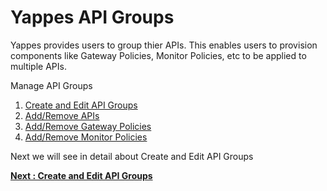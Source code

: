 Yappes API Groups
=================

Yappes provides users to group thier APIs. This enables users to
provision components like Gateway Policies, Monitor Policies, etc to be
applied to multiple APIs.

Manage API Groups

1.  [Create and Edit API Groups](create_edit_api_groups.md)
2.  [Add/Remove APIs](add_remove_apis.md)
3.  [Add/Remove Gateway Policies](add_remove_gateway_policy.md)
4.  [Add/Remove Monitor Policies](add_remove_monitor_policy.md)

Next we will see in detail about Create and Edit API Groups 

[**Next :
Create and Edit API Groups**](create_edit_api_groups.md)
